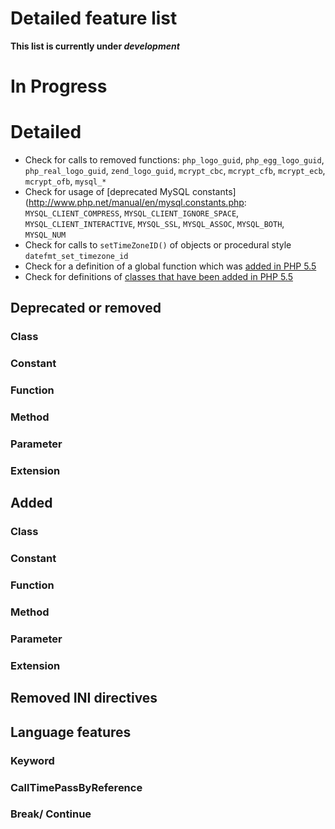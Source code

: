 Detailed feature list
===============================================================================

**This list is currently under _development_**

# In Progress

# Detailed
* Check for calls to removed functions: `php_logo_guid`, `php_egg_logo_guid`, `php_real_logo_guid`, `zend_logo_guid`, `mcrypt_cbc`, `mcrypt_cfb`, `mcrypt_ecb`, `mcrypt_ofb`, `mysql_*`
* Check for usage of [deprecated MySQL constants](http://www.php.net/manual/en/mysql.constants.php: `MYSQL_CLIENT_COMPRESS`, `MYSQL_CLIENT_IGNORE_SPACE`, `MYSQL_CLIENT_INTERACTIVE`, `MYSQL_SSL`, `MYSQL_ASSOC`, `MYSQL_BOTH`, `MYSQL_NUM`
* Check for calls to `setTimeZoneID()` of objects or procedural style `datefmt_set_timezone_id`
* Check for a definition of a global function which was [added in PHP 5.5](http://www.php.net/manual/en/migration55.new-functions.php)
* Check for definitions of [classes that have been added in PHP 5.5](http://www.php.net/manual/en/migration55.classes.php)

Deprecated or removed
---------------------

### Class

### Constant

### Function

### Method

### Parameter

### Extension

Added
-----

### Class

### Constant

### Function

### Method

### Parameter

### Extension

Removed INI directives
----------------------

Language features
-----------------

### Keyword

### CallTimePassByReference

### Break/ Continue
